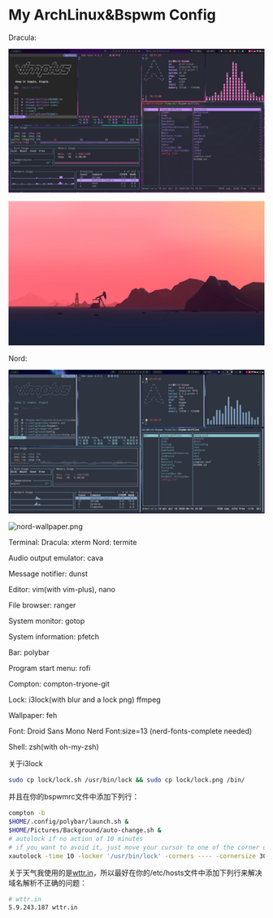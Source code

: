 # My ArchLinux&Bspwm Config

Dracula:

![dracula.png](shot/dracula.png)

![dracula-wallpaper.png](wallpaper/dracula-wallpaper.jpg)

Nord:

![nord.png](shot/nord.png)

![nord-wallpaper.png](wallpaper/nord-wallpaper.png)

Terminal: Dracula: xterm Nord: termite

Audio output emulator: cava

Message notifier: dunst

Editor: vim(with vim-plus), nano

File browser: ranger

System monitor: gotop

System information: pfetch

Bar: polybar

Program start menu: rofi

Compton: compton-tryone-git

Lock: i3lock(with blur and a lock png) ffmpeg

Wallpaper: feh

Font: Droid Sans Mono Nerd Font:size=13 (nerd-fonts-complete needed)

Shell: zsh(with oh-my-zsh)

关于i3lock

```bash
sudo cp lock/lock.sh /usr/bin/lock && sudo cp lock/lock.png /bin/
```

并且在你的bspwmrc文件中添加下列行：

```bash
compton -b
$HOME/.config/polybar/launch.sh &
$HOME/Pictures/Background/auto-change.sh &
# autolock if no action of 10 minutes
# if you want to avoid it, just move your cursor to one of the corner of screen
xautolock -time 10 -locker '/usr/bin/lock' -corners ---- -cornersize 30 &
```

关于天气我使用的是[wttr.in](https://github.com/chubin/wttr.in)，所以最好在你的/etc/hosts文件中添加下列行来解决域名解析不正确的问题：


```bash
# wttr.in
5.9.243.187 wttr.in
```
